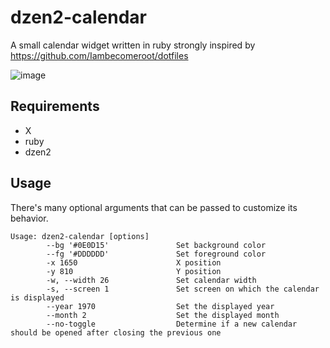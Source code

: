 # dzen2-calendar
A small calendar widget written in ruby strongly inspired by https://github.com/Iambecomeroot/dotfiles

![image](https://user-images.githubusercontent.com/3250155/40330024-a57abf1a-5d19-11e8-8bbd-41c0d76f1656.png)

## Requirements
- X
- ruby
- dzen2

## Usage
There's many optional arguments that can be passed to customize its behavior.
```
Usage: dzen2-calendar [options]
        --bg '#0E0D15'               Set background color
        --fg '#DDDDDD'               Set foreground color
        -x 1650                      X position
        -y 810                       Y position
        -w, --width 26               Set calendar width
        -s, --screen 1               Set screen on which the calendar is displayed
        --year 1970                  Set the displayed year
        --month 2                    Set the displayed month
        --no-toggle                  Determine if a new calendar should be opened after closing the previous one
```

